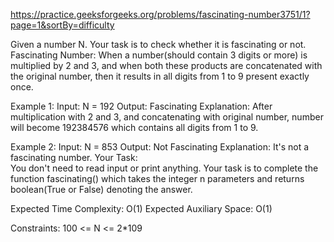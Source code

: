 https://practice.geeksforgeeks.org/problems/fascinating-number3751/1?page=1&sortBy=difficulty

Given a number N. Your task is to check whether it is fascinating or not.
Fascinating Number: When a number(should contain 3 digits or more) is multiplied by 2 and 3, and when both these products are concatenated with the original number, then it results in all digits from 1 to 9 present exactly once.

Example 1:
Input: 
N = 192
Output: Fascinating
Explanation: After multiplication with 2
and 3, and concatenating with original
number, number will become 192384576 
which contains all digits from 1 to 9.

Example 2:
Input: 
N = 853
Output: Not Fascinating
Explanation: It's not a fascinating
number.
Your Task:  
You don't need to read input or print anything. Your task is to complete the function fascinating() which takes the integer n parameters and returns boolean(True or False) denoting the answer.

Expected Time Complexity: O(1)
Expected Auxiliary Space: O(1)

Constraints:
100 <= N <= 2*109


